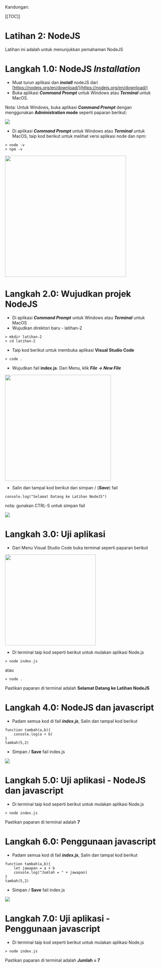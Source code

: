 Kandungan:

[[_TOC_]]


# Latihan 2: NodeJS

Latihan ini adalah untuk menunjukkan pemahaman NodeJS

# Langkah 1.0: NodeJS ***Installation***

*  Muat turun aplikasi dan ***install*** nodeJS dari [https://nodejs.org/en/download/](https://nodejs.org/en/download/)
*  Buka aplikasi ***Command Prompt*** untuk Windows atau ***Terminal*** untuk MacOS.

Nota: Untuk Windows, buka aplikasi ***Command Prompt*** dengan menggunakan **Administration mode** seperti paparan berikut:

<img src="https://code.cloud-connect.asia/Hanafiah/pembangunan-aplikasi-moden/uploads/c87c68041ae977df59582ea634de13bd/cmd-prompt.png">

*  Di aplikasi ***Command Prompt*** untuk Windows atau ***Terminal*** untuk MacOS, taip kod berikut untuk melihat versi aplikasi node dan npm:
```
> node -v
> npm -v
```
<img src="https://gitlab.com/akademi-cloud-connect/johor-ict/latihan-pembangunan-aplikasi-moden/uploads/6dcc9b64b6407171537cc5dab4803d02/image.png" width="400">

# Langkah 2.0: Wujudkan projek NodeJS
*  Di aplikasi ***Command Prompt*** untuk Windows atau ***Terminal*** untuk MacOS
*  Wujudkan direktori baru - latihan-2

```
> mkdir latihan-2
> cd latihan-2
```
* Taip kod berikut untuk membuka aplikasi **Visual Studio Code**

```
> code .
```
* Wujudkan fail **index.js**. Dari Menu, klik **_File -> New File_**

<img src="https://gitlab.com/akademi-cloud-connect/johor-ict/latihan-pembangunan-aplikasi-moden/uploads/e2f4f6a855259f435b63bf1e1e4fb6ef/image.png" width=350>

* Salin dan tampal kod berikut dan simpan / (_**Save**_) fail

```
console.log("Selamat Datang ke Latihan NodeJS")
```
nota: gunakan CTRL-S untuk simpan fail

<img src="https://gitlab.com/akademi-cloud-connect/johor-ict/latihan-pembangunan-aplikasi-moden/uploads/4134469ee88370b6949bec89e4e17bb7/image.png">

# Langkah 3.0: Uji aplikasi
*  Dari Menu Visual Studio Code buka terminal seperti paparan berikut

<img src="https://code.cloud-connect.asia/Hanafiah/pengenalan-aplikasi-moden/uploads/f02cbf2409449b5d461dc7737676a88b/image.png" width="300">

*  Di terminal taip kod seperti berikut untuk mulakan aplikasi Node.js

```
> node index.js
```
atau 

```
> node .
```

Pastikan paparan di terminal adalah **Selamat Datang ke Latihan NodeJS**


# Langkah 4.0: NodeJS dan javascript 
*  Padam semua kod di fail _**index.js**_, Salin dan tampal kod berikut

```
function tambah(a,b){
    console.log(a + b)
}
tambah(5,2)
```

*  Simpan / **Save** fail index.js

<img src="https://gitlab.com/akademi-cloud-connect/johor-ict/latihan-pembangunan-aplikasi-moden/uploads/2bdc0a5f7ebdee4621aea34150b1b1db/image.png">

# Langkah 5.0: Uji aplikasi - NodeJS dan javascript

*  Di terminal taip kod seperti berikut untuk mulakan aplikasi Node.js

```
> node index.js
```
Pastikan paparan di terminal adalah **7**


# Langkah 6.0: Penggunaan javascript 
*  Padam semua kod di fail _**index.js**_, Salin dan tampal kod berikut

```
function tambah(a,b){
    let jawapan = a + b
    console.log("Jumlah = " + jawapan)
}
tambah(5,2)
```

*  Simpan / **Save** fail index.js

<img src="https://gitlab.com/akademi-cloud-connect/johor-ict/latihan-pembangunan-aplikasi-moden/uploads/e9cc81c49c99f01344bc6cf2940a3bcd/image.png">

# Langkah 7.0: Uji aplikasi - Penggunaan javascript

*  Di terminal taip kod seperti berikut untuk mulakan aplikasi Node.js

```
> node index.js
```
Pastikan paparan di terminal adalah **Jumlah = 7**
